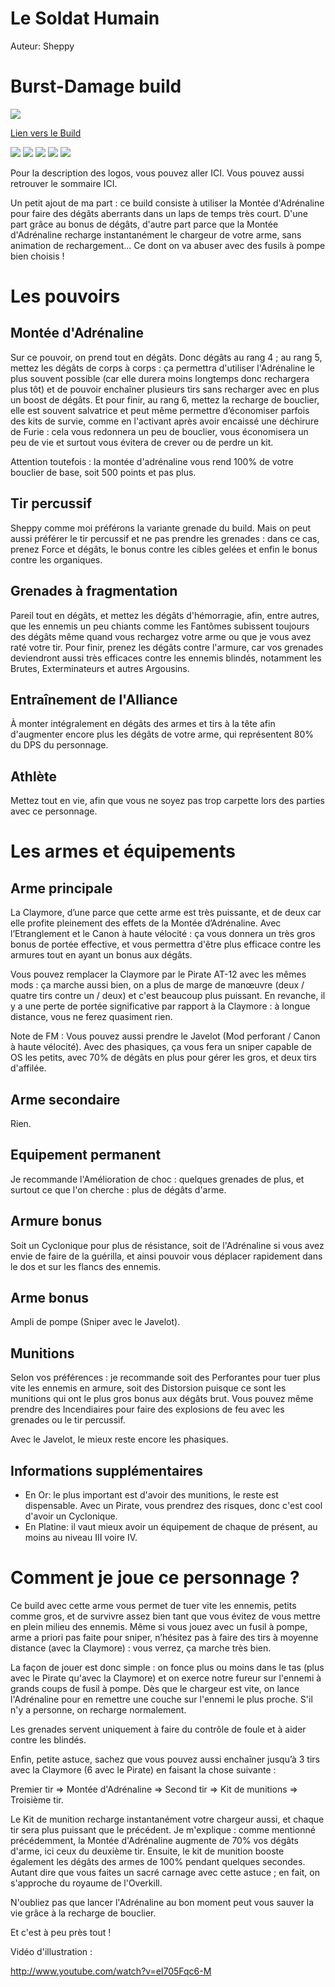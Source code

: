 Le Soldat Humain
================

Auteur: Sheppy


Burst-Damage build
==================

<img src="http://i.imgur.com/O6rBCj6.png" />

[Lien vers le Build](http://kalence.drupalgardens.com/me3-builder#22!3803565!!24W53364!F.0AG)


<img src="https://raw.githubusercontent.com/tst2005/me3/master/static/img/logo1-or-et-platine.png" />
<img src="https://raw.githubusercontent.com/tst2005/me3/master/static/img/logo2-3etoiles.png" />
<img src="https://raw.githubusercontent.com/tst2005/me3/master/static/img/logo3-jaune.png" />
<img src="https://raw.githubusercontent.com/tst2005/me3/master/static/img/logo4-3etoiles.png" />
<img src="https://raw.githubusercontent.com/tst2005/me3/master/static/img/logo5-3etoiles.png" />

Pour la description des logos, vous pouvez aller ICI. Vous pouvez aussi retrouver le sommaire ICI.

Un petit ajout de ma part : ce build consiste à utiliser la Montée d'Adrénaline pour faire des dégâts aberrants dans un laps de temps très court. D'une part grâce au bonus de dégâts, d'autre part parce que la Montée d'Adrénaline recharge instantanément le chargeur de votre arme, sans animation de rechargement... Ce dont on va abuser avec des fusils à pompe bien choisis !

Les pouvoirs
============

## Montée d'Adrénaline

Sur ce pouvoir, on prend tout en dégâts. Donc dégâts au rang 4 ; au rang 5, mettez les dégâts de corps à corps : ça permettra d'utiliser l'Adrénaline le plus souvent possible (car elle durera moins longtemps donc rechargera plus tôt) et de pouvoir enchaîner plusieurs tirs sans recharger avec en plus un boost de dégâts.
Et pour finir, au rang 6, mettez la recharge de bouclier, elle est souvent salvatrice et peut même permettre d’économiser parfois des kits de survie, comme en l'activant après avoir encaissé une déchirure de Furie : cela vous redonnera un peu de bouclier, vous économisera un peu de vie et surtout vous évitera de crever ou de perdre un kit.

Attention toutefois : la montée d'adrénaline vous rend 100% de votre bouclier de base, soit 500 points et pas plus.

## Tir percussif

Sheppy comme moi préférons la variante grenade du build. Mais on peut aussi préférer le tir percussif et ne pas prendre les grenades : dans ce cas, prenez Force et dégâts, le bonus contre les cibles gelées et enfin le bonus contre les organiques.

## Grenades à fragmentation

Pareil tout en dégâts, et mettez les dégâts d'hémorragie, afin, entre autres, que les ennemis un peu chiants comme les Fantômes subissent toujours des dégâts même quand vous rechargez votre arme ou que je vous avez raté votre tir.
Pour finir, prenez les dégâts contre l'armure, car vos grenades deviendront aussi très efficaces contre les ennemis blindés, notamment les Brutes, Exterminateurs et autres Argousins.

## Entraînement de l'Alliance

À monter intégralement en dégâts des armes et tirs à la tête afin d'augmenter encore plus les dégâts de votre arme, qui représentent 80% du DPS du personnage.

## Athlète

Mettez tout en vie, afin que vous ne soyez pas trop carpette lors des parties avec ce personnage.

Les armes et équipements
========================

## Arme principale

La Claymore, d’une parce que cette arme est très puissante, et de deux car elle profite pleinement des effets de la Montée d’Adrénaline. Avec l’Etranglement et le Canon à haute vélocité : ça vous donnera un très gros bonus de portée effective, et vous permettra d'être plus efficace contre les armures tout en ayant un bonus aux dégâts.

Vous pouvez remplacer la Claymore par le Pirate AT-12 avec les mêmes mods : ça marche aussi bien, on a plus de marge de manœuvre (deux / quatre tirs contre un / deux) et c'est beaucoup plus puissant. En revanche, il y a une perte de portée significative par rapport à la Claymore : à longue distance, vous ne ferez quasiment rien.

Note de FM : Vous pouvez aussi prendre le Javelot (Mod perforant / Canon à haute vélocité). Avec des phasiques, ça vous fera un sniper capable de OS les petits, avec 70% de dégâts en plus pour gérer les gros, et deux tirs d'affilée.

## Arme secondaire

Rien.

## Equipement permanent

Je recommande l'Amélioration de choc : quelques grenades de plus, et surtout ce que l'on cherche : plus de dégâts d'arme.

## Armure bonus

Soit un Cyclonique pour plus de résistance, soit de l'Adrénaline si vous avez envie de faire de la guérilla, et ainsi pouvoir vous déplacer rapidement dans le dos et sur les flancs des ennemis.

## Arme bonus

Ampli de pompe (Sniper avec le Javelot).

## Munitions

Selon vos préférences : je recommande soit des Perforantes pour tuer plus vite les ennemis en armure, soit des Distorsion puisque ce sont les munitions qui ont le plus gros bonus aux dégâts brut. Vous pouvez même prendre des Incendiaires pour faire des explosions de feu avec les grenades ou le tir percussif.

Avec le Javelot, le mieux reste encore les phasiques.

## Informations supplémentaires

 * En Or: le plus important est d'avoir des munitions, le reste est dispensable. Avec un Pirate, vous prendrez des risques, donc c'est cool d'avoir un Cyclonique.
 * En Platine: il vaut mieux avoir un équipement de chaque de présent, au moins au niveau III voire IV.


Comment je joue ce personnage ?
===============================

Ce build avec cette arme vous permet de tuer vite les ennemis, petits comme gros, et de survivre assez bien tant que vous évitez de vous mettre en plein milieu des ennemis. Même si vous jouez avec un fusil à pompe, arme a priori pas faite pour sniper, n’hésitez pas à faire des tirs à moyenne distance (avec la Claymore) : vous verrez, ça marche très bien.

La façon de jouer est donc simple : on fonce plus ou moins dans le tas (plus avec le Pirate qu'avec la Claymore) et on exerce notre fureur sur l'ennemi à grands coups de fusil à pompe. Dès que le chargeur est vite, on lance l'Adrénaline pour en remettre une couche sur l'ennemi le plus proche. S'il n'y a personne, on recharge normalement.

Les grenades servent uniquement à faire du contrôle de foule et à aider contre les blindés.

Enfin, petite astuce, sachez que vous pouvez aussi enchaîner jusqu’à 3 tirs avec la Claymore (6 avec le Pirate) en faisant la chose suivante :

Premier tir => Montée d'Adrénaline => Second tir => Kit de munitions => Troisième tir.

Le Kit de munition recharge instantanément votre chargeur aussi, et chaque tir sera plus puissant que le précédent.
Je m'explique : comme mentionné précédemment, la Montée d'Adrénaline augmente de 70% vos dégâts d'arme, ici ceux du deuxième tir. Ensuite, le kit de munition booste également les dégâts des armes de 100% pendant quelques secondes. Autant dire que vous faites un sacré carnage avec cette astuce ; en fait, on s'approche du royaume de l'Overkill.

N'oubliez pas que lancer l'Adrénaline au bon moment peut vous sauver la vie grâce à la recharge de bouclier.

Et c'est à peu près tout !

Vidéo d'illustration :

http://www.youtube.com/watch?v=el705Fqc6-M
